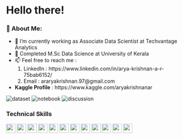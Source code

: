 # Hello there!

### 🤵 About Me:
 <ul>
  <li>🌱 I’m currently working as Associate Data Scientist at Techvantage Analytics</li>
  <li>🌱 Completed M.Sc Data Science at University of 
Kerala</li>
  <li>📫 Feel free to reach me :
     <ol>
       <li>LinkedIn : https://www.linkedin.com/in/arya-krishnan-a-r-75bab6152/</li>
       <li>Email : araryakrishnan.97@gmail.com
    </ol>
  </li>
  <li>
   <strong>Kaggle Profile</strong> : https://www.kaggle.com/aryakrishnanar
  </li>
</ul> 

![dataset](https://road-to-kaggle-grandmaster.vercel.app/api/badges/aryakrishnanar/dataset/light)
![notebook](https://road-to-kaggle-grandmaster.vercel.app/api/badges/aryakrishnanar/notebook/light)
![discussion](https://road-to-kaggle-grandmaster.vercel.app/api/badges/aryakrishnanar/discussion/light)

### Technical Skills 

<code><img height="25" 
src="https://raw.githubusercontent.com/github/explore/a5995564b5ff71c4
1da080abc49f1ba4132127c1/topics/python/python.png"></code>
<code><img height="25" src="https://i.imgur.com/skYgbeF.png"></code>
<code><img height="25" 
src="https://upload.wikimedia.org/wikipedia/commons/e/ed/Pandas_logo.s
vg"></code>
<code><img height="25" src="https://i.imgur.com/NmXJPQc.png"></code>
<code><img height="25" src="https://i.imgur.com/ua60iAo.png"></code>
<code><img height="25" src="https://i.imgur.com/bKCBxbl.png"></code>
<code><img height="25" src="https://i.imgur.com/OqzxT6i.png"></code>
<code><img height="25" src="https://i.imgur.com/uMlPNRz.png"></code>
<code><img height="25" src="https://i.imgur.com/cK9qQHu.png"></code>
<code><img height="25" src="https://i.imgur.com/viZJCDh.png"></code>
<code><img height="25" 
src="https://upload.wikimedia.org/wikipedia/commons/b/b1/Scilab_Logo.p
ng"></code>
<code><img height="25" 
src="https://upload.wikimedia.org/wikipedia/commons/4/4b/Tableau_Logo.
png"></code>
<!---
araryakrishnan/araryakrishnan is a ✨ special ✨ repository because its 
`README.md` (this file) appears on your GitHub profile.
You can click the Preview link to take a look at your changes.
--->
